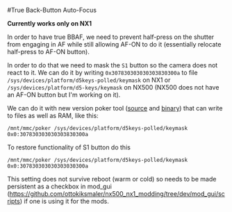 #True Back-Button Auto-Focus

**Currently works only on NX1**

In order to have true BBAF, we need to prevent half-press on the shutter from engaging in AF while still allowing AF-ON to do it (essentially relocate half-press to AF-ON button). 

In order to do that we need to mask the ```S1``` button so the camera does not react to it. We can do it by writing ```0x307830303030303830300a``` to file ```/sys/devices/platform/d5keys-polled/keymask``` on NX1 or ```/sys/devices/platform/d5-keys/keymask``` on NX500 (NX500 does not have an AF-ON button but I'm working on it).

We can do it with new version poker tool ([source](https://github.com/ottokiksmaler/nx500_nx1_modding/blob/master/poker.c) and [binary](https://github.com/ottokiksmaler/nx500_nx1_modding/blob/master/poker.c)) that can write to files as well as RAM, like this:
```
/mnt/mmc/poker /sys/devices/platform/d5keys-polled/keymask 0x0:307830303030303830300a
```

To restore functionality of S1 button do this
```
/mnt/mmc/poker /sys/devices/platform/d5keys-polled/keymask 0x0:307830303030303030300a
```

This setting does not survive reboot (warm or cold) so needs to be made persistent as a checkbox in mod_gui (https://github.com/ottokiksmaler/nx500_nx1_modding/tree/dev/mod_gui/scripts) if one is using it for the mods.
